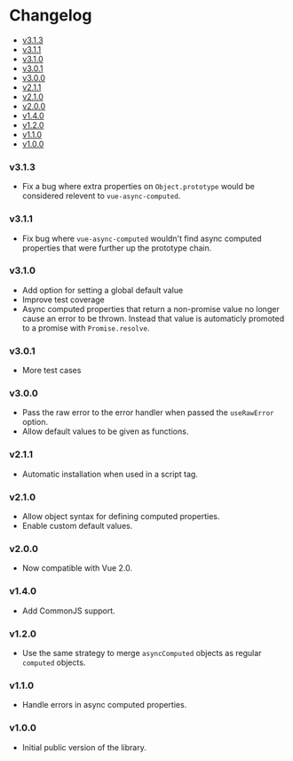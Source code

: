 <!-- START doctoc generated TOC please keep comment here to allow auto update -->
<!-- DON'T EDIT THIS SECTION, INSTEAD RE-RUN doctoc TO UPDATE -->
# Changelog

- [v3.1.3](#v313)
- [v3.1.1](#v311)
- [v3.1.0](#v310)
- [v3.0.1](#v301)
- [v3.0.0](#v300)
- [v2.1.1](#v211)
- [v2.1.0](#v210)
- [v2.0.0](#v200)
- [v1.4.0](#v140)
- [v1.2.0](#v120)
- [v1.1.0](#v110)
- [v1.0.0](#v100)

<!-- END doctoc generated TOC please keep comment here to allow auto update -->

### v3.1.3
  * Fix a bug where extra properties on `Object.prototype` would be
    considered relevent to `vue-async-computed`.

### v3.1.1
  * Fix bug where `vue-async-computed` wouldn't find async computed
    properties that were further up the prototype chain.

### v3.1.0
  * Add option for setting a global default value
  * Improve test coverage
  * Async computed properties that return a non-promise value no longer cause
    an error to be thrown. Instead that value is automaticly promoted to a
    promise with `Promise.resolve`.

### v3.0.1
  * More test cases

### v3.0.0
  * Pass the raw error to the error handler when passed the `useRawError` option.
  * Allow default values to be given as functions.

### v2.1.1
  * Automatic installation when used in a script tag.

### v2.1.0
  * Allow object syntax for defining computed properties.
  * Enable custom default values.

### v2.0.0
  * Now compatible with Vue 2.0.

### v1.4.0
  * Add CommonJS support.

### v1.2.0
  * Use the same strategy to merge `asyncComputed` objects as regular `computed` objects.

### v1.1.0

  * Handle errors in async computed properties.

### v1.0.0

 * Initial public version of the library.
